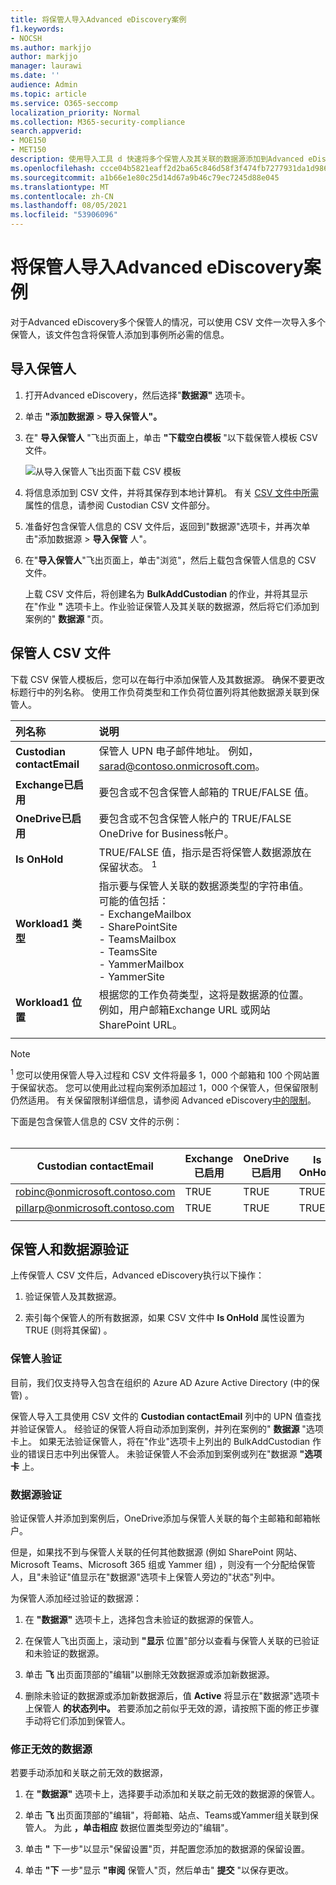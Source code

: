 ```yaml
---
title: 将保管人导入Advanced eDiscovery案例
f1.keywords:
- NOCSH
ms.author: markjjo
author: markjjo
manager: laurawi
ms.date: ''
audience: Admin
ms.topic: article
ms.service: O365-seccomp
localization_priority: Normal
ms.collection: M365-security-compliance
search.appverid:
- MOE150
- MET150
description: 使用导入工具 d 快速将多个保管人及其关联的数据源添加到Advanced eDiscovery。
ms.openlocfilehash: ccce04b5821eaff2d2ba65c846d58f3f474fb7277931da1d986f7b7ebe8beccb
ms.sourcegitcommit: a1b66e1e80c25d14d67a9b46c79ec7245d88e045
ms.translationtype: MT
ms.contentlocale: zh-CN
ms.lasthandoff: 08/05/2021
ms.locfileid: "53906096"
---
```

# <a name="import-custodians-to-an-advanced-ediscovery-case"></a>将保管人导入Advanced eDiscovery案例

对于Advanced eDiscovery多个保管人的情况，可以使用 CSV 文件一次导入多个保管人，该文件包含将保管人添加到事例所必需的信息。

## <a name="import-custodians"></a>导入保管人

1. 打开Advanced eDiscovery，然后选择"**数据源"** 选项卡。

2. 单击 **"添加数据源**  >  **导入保管人"。**

3. 在" **导入保管人** "飞出页面上，单击 **"下载空白模板** "以下载保管人模板 CSV 文件。

   ![从导入保管人飞出页面下载 CSV 模板](../media/ImportCustodians1.png)

4. 将信息添加到 CSV 文件，并将其保存到本地计算机。 有关 [CSV 文件中所需](#custodian-csv-file) 属性的信息，请参阅 Custodian CSV 文件部分。

5. 准备好包含保管人信息的 CSV 文件后，返回到"数据源"选项卡，并再次单击"添加数据源  >  **导入保管** 人"。

6. 在"**导入保管人**"飞出页面上，单击"浏览"，然后上载包含保管人信息的 CSV 文件。

   上载 CSV 文件后，将创建名为 **BulkAddCustodian** 的作业，并将其显示在"作业 **"** 选项卡上。作业验证保管人及其关联的数据源，然后将它们添加到案例的" **数据源** "页。

## <a name="custodian-csv-file"></a>保管人 CSV 文件

下载 CSV 保管人模板后，您可以在每行中添加保管人及其数据源。 确保不要更改标题行中的列名称。 使用工作负荷类型和工作负荷位置列将其他数据源关联到保管人。

| 列名称|说明|
|:------- |:------------------------------------------------------------|
|**Custodian contactEmail**     |保管人 UPN 电子邮件地址。 例如，sarad@contoso.onmicrosoft.com。           |
|**Exchange已启用** | 要包含或不包含保管人邮箱的 TRUE/FALSE 值。      |
|**OneDrive已启用** | 要包含或不包含保管人帐户的 TRUE/FALSE OneDrive for Business帐户。 |
|**Is OnHold**        | TRUE/FALSE 值，指示是否将保管人数据源放在保留状态。 <sup>1</sup>     |
|**Workload1 类型**         |指示要与保管人关联的数据源类型的字符串值。 可能的值包括： <br/>- ExchangeMailbox<br/> - SharePointSite<br/>- TeamsMailbox<br/>- TeamsSite<br/> - YammerMailbox<br/>- YammerSite |
|**Workload1 位置**     | 根据您的工作负荷类型，这将是数据源的位置。 例如，用户邮箱Exchange URL 或网站SharePoint URL。 |
|||

> [!NOTE]
> <sup>1</sup> 您可以使用保管人导入过程和 CSV 文件将最多 1，000 个邮箱和 100 个网站置于保留状态。 您可以使用此过程向案例添加超过 1，000 个保管人，但保留限制仍然适用。 有关保留限制详细信息，请参阅 Advanced eDiscovery[中的限制](limits-ediscovery20.md#hold-limits)。

下面是包含保管人信息的 CSV 文件的示例：<br/><br/>

|Custodian contactEmail      | Exchange已启用 | OneDrive已启用 | Is OnHold | Workload1 类型 | Workload1 位置             |
| ----------------- | ---------------- | ---------------- | --------- | -------------- | ------------------------------ |
|robinc@onmicrosoft.contoso.com | TRUE             | TRUE             | TRUE      | SharePointSite | https://contoso.sharepoint.com |
|pillarp@onmicrosoft.contoso.com | TRUE             | TRUE             | TRUE      | |  |
||||||

## <a name="custodian-and-data-source-validation"></a>保管人和数据源验证

上传保管人 CSV 文件后，Advanced eDiscovery执行以下操作：

1. 验证保管人及其数据源。

2. 索引每个保管人的所有数据源，如果 CSV 文件中 **Is OnHold** 属性设置为 TRUE (则将其保留) 。

### <a name="custodian-validation"></a>保管人验证

目前，我们仅支持导入包含在组织的 Azure AD Azure Active Directory (中的保管) 。

保管人导入工具使用 CSV 文件的 **Custodian contactEmail** 列中的 UPN 值查找并验证保管人。 经验证的保管人将自动添加到案例，并列在案例的" **数据源** "选项卡上。 如果无法验证保管人，将在"作业"选项卡上列出的 BulkAddCustodian 作业的错误日志中列出保管人。  未验证保管人不会添加到案例或列在"数据源 **"选项卡** 上。

### <a name="data-source-validation"></a>数据源验证

验证保管人并添加到案例后，OneDrive添加与保管人关联的每个主邮箱和邮箱帐户。

但是，如果找不到与保管人关联的任何其他数据源 (例如 SharePoint 网站、Microsoft Teams、Microsoft 365 组或 Yammer 组) ，则没有一个分配给保管人，且"未验证"值显示在"数据源"选项卡上保管人旁边的"状态"列中。   

为保管人添加经过验证的数据源：

1. 在 **"数据源"** 选项卡上，选择包含未验证的数据源的保管人。

2. 在保管人飞出页面上，滚动到 **"显示** 位置"部分以查看与保管人关联的已验证和未验证的数据源。

3. 单击 **飞** 出页面顶部的"编辑"以删除无效数据源或添加新数据源。

4. 删除未验证的数据源或添加新数据源后，值 **Active** 将显示在"数据源"选项卡上保管人 **的状态列中。** 若要添加之前似乎无效的源，请按照下面的修正步骤手动将它们添加到保管人。

### <a name="remediating-invalid-data-sources"></a>修正无效的数据源

若要手动添加和关联之前无效的数据源，

1. 在 **"数据源"** 选项卡上，选择要手动添加和关联之前无效的数据源的保管人。

2. 单击 **飞** 出页面顶部的"编辑"，将邮箱、站点、Teams或Yammer组关联到保管人。 为此 **，单击相应** 数据位置类型旁边的"编辑"。

3. 单击 **"** 下一步"以显示"保留设置"页，并配置您添加的数据源的保留设置。

4. 单击 **"下** 一步"显示 **"审阅** 保管人"页，然后单击" **提交** "以保存更改。
